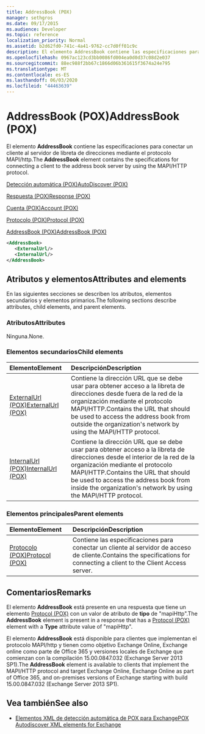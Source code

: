 ```yaml
---
title: AddressBook (POX)
manager: sethgros
ms.date: 09/17/2015
ms.audience: Developer
ms.topic: reference
localization_priority: Normal
ms.assetid: b2d62fd0-741c-4a41-9762-cc7d0ff01c9c
description: El elemento AddressBook contiene las especificaciones para conectar un cliente al servidor de libreta de direcciones mediante el protocolo MAPI/HTTP.
ms.openlocfilehash: 0967ac123cd3bb0086fd004ea0d0d37c08d2e037
ms.sourcegitcommit: 88ec988f2bb67c1866d06b361615f3674a24e795
ms.translationtype: MT
ms.contentlocale: es-ES
ms.lasthandoff: 06/03/2020
ms.locfileid: "44463639"
---
```

# <a name="addressbook-pox"></a><span data-ttu-id="01482-103">AddressBook (POX)</span><span class="sxs-lookup"><span data-stu-id="01482-103">AddressBook (POX)</span></span>

<span data-ttu-id="01482-104">El elemento **AddressBook** contiene las especificaciones para conectar un cliente al servidor de libreta de direcciones mediante el protocolo MAPI/http.</span><span class="sxs-lookup"><span data-stu-id="01482-104">The **AddressBook** element contains the specifications for connecting a client to the address book server by using the MAPI/HTTP protocol.</span></span> 
  
[<span data-ttu-id="01482-105">Detección automática (POX)</span><span class="sxs-lookup"><span data-stu-id="01482-105">AutoDiscover (POX)</span></span>](autodiscover-pox.md)
  
[<span data-ttu-id="01482-106">Respuesta (POX)</span><span class="sxs-lookup"><span data-stu-id="01482-106">Response (POX)</span></span>](response-pox.md)
  
[<span data-ttu-id="01482-107">Cuenta (POX)</span><span class="sxs-lookup"><span data-stu-id="01482-107">Account (POX)</span></span>](account-pox.md)
  
[<span data-ttu-id="01482-108">Protocolo (POX)</span><span class="sxs-lookup"><span data-stu-id="01482-108">Protocol (POX)</span></span>](protocol-pox.md)
  
[<span data-ttu-id="01482-109">AddressBook (POX)</span><span class="sxs-lookup"><span data-stu-id="01482-109">AddressBook (POX)</span></span>](addressbook-pox.md)
  
```XML
<AddressBook>
   <ExternalUrl/>
   <InternalUrl/>
</AddressBook>
```

## <a name="attributes-and-elements"></a><span data-ttu-id="01482-110">Atributos y elementos</span><span class="sxs-lookup"><span data-stu-id="01482-110">Attributes and elements</span></span>

<span data-ttu-id="01482-111">En las siguientes secciones se describen los atributos, elementos secundarios y elementos primarios.</span><span class="sxs-lookup"><span data-stu-id="01482-111">The following sections describe attributes, child elements, and parent elements.</span></span>
  
### <a name="attributes"></a><span data-ttu-id="01482-112">Atributos</span><span class="sxs-lookup"><span data-stu-id="01482-112">Attributes</span></span>

<span data-ttu-id="01482-113">Ninguna.</span><span class="sxs-lookup"><span data-stu-id="01482-113">None.</span></span>
  
### <a name="child-elements"></a><span data-ttu-id="01482-114">Elementos secundarios</span><span class="sxs-lookup"><span data-stu-id="01482-114">Child elements</span></span>

|<span data-ttu-id="01482-115">**Elemento**</span><span class="sxs-lookup"><span data-stu-id="01482-115">**Element**</span></span>|<span data-ttu-id="01482-116">**Descripción**</span><span class="sxs-lookup"><span data-stu-id="01482-116">**Description**</span></span>|
|:-----|:-----|
|[<span data-ttu-id="01482-117">ExternalUrl (POX)</span><span class="sxs-lookup"><span data-stu-id="01482-117">ExternalUrl (POX)</span></span>](externalurl-pox.md) <br/> |<span data-ttu-id="01482-118">Contiene la dirección URL que se debe usar para obtener acceso a la libreta de direcciones desde fuera de la red de la organización mediante el protocolo MAPI/HTTP.</span><span class="sxs-lookup"><span data-stu-id="01482-118">Contains the URL that should be used to access the address book from outside the organization's network by using the MAPI/HTTP protocol.</span></span>  <br/> |
|[<span data-ttu-id="01482-119">InternalUrl (POX)</span><span class="sxs-lookup"><span data-stu-id="01482-119">InternalUrl (POX)</span></span>](internalurl-pox.md) <br/> |<span data-ttu-id="01482-120">Contiene la dirección URL que se debe usar para obtener acceso a la libreta de direcciones desde el interior de la red de la organización mediante el protocolo MAPI/HTTP.</span><span class="sxs-lookup"><span data-stu-id="01482-120">Contains the URL that should be used to access the address book from inside the organization's network by using the MAPI/HTTP protocol.</span></span>  <br/> |
   
### <a name="parent-elements"></a><span data-ttu-id="01482-121">Elementos principales</span><span class="sxs-lookup"><span data-stu-id="01482-121">Parent elements</span></span>

|<span data-ttu-id="01482-122">**Elemento**</span><span class="sxs-lookup"><span data-stu-id="01482-122">**Element**</span></span>|<span data-ttu-id="01482-123">**Descripción**</span><span class="sxs-lookup"><span data-stu-id="01482-123">**Description**</span></span>|
|:-----|:-----|
|[<span data-ttu-id="01482-124">Protocolo (POX)</span><span class="sxs-lookup"><span data-stu-id="01482-124">Protocol (POX)</span></span>](protocol-pox.md) <br/> |<span data-ttu-id="01482-125">Contiene las especificaciones para conectar un cliente al servidor de acceso de cliente.</span><span class="sxs-lookup"><span data-stu-id="01482-125">Contains the specifications for connecting a client to the Client Access server.</span></span>  <br/> |
   
## <a name="remarks"></a><span data-ttu-id="01482-126">Comentarios</span><span class="sxs-lookup"><span data-stu-id="01482-126">Remarks</span></span>

<span data-ttu-id="01482-127">El elemento **AddressBook** está presente en una respuesta que tiene un elemento [Protocol (POX)](protocol-pox.md) con un valor de atributo de **tipo** de "mapiHttp".</span><span class="sxs-lookup"><span data-stu-id="01482-127">The **AddressBook** element is present in a response that has a [Protocol (POX)](protocol-pox.md) element with a **Type** attribute value of "mapiHttp".</span></span> 
  
<span data-ttu-id="01482-128">El elemento **AddressBook** está disponible para clientes que implementan el protocolo MAPI/http y tienen como objetivo Exchange Online, Exchange online como parte de Office 365 y versiones locales de Exchange que comienzan con la compilación 15.00.0847.032 (Exchange Server 2013 SP1).</span><span class="sxs-lookup"><span data-stu-id="01482-128">The **AddressBook** element is available to clients that implement the MAPI/HTTP protocol and target Exchange Online, Exchange Online as part of Office 365, and on-premises versions of Exchange starting with build 15.00.0847.032 (Exchange Server 2013 SP1).</span></span> 
  
## <a name="see-also"></a><span data-ttu-id="01482-129">Vea también</span><span class="sxs-lookup"><span data-stu-id="01482-129">See also</span></span>

- [<span data-ttu-id="01482-130">Elementos XML de detección automática de POX para Exchange</span><span class="sxs-lookup"><span data-stu-id="01482-130">POX Autodiscover XML elements for Exchange</span></span>](pox-autodiscover-xml-elements-for-exchange.md)

